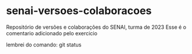 # senai-versoes-colaboracoes
Repositório de versões e colaborações do SENAI, turma de 2023
Esse é o comentario adicionado pelo exercicio

lembrei do comando: git status